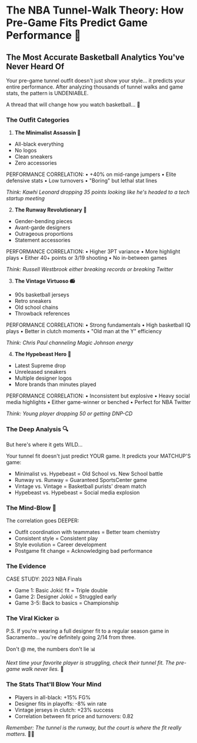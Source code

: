 # The NBA Tunnel-Walk Theory: How Pre-Game Fits Predict Game Performance 🏀

## The Most Accurate Basketball Analytics You've Never Heard Of

Your pre-game tunnel outfit doesn't just show your style... it predicts your entire performance. After analyzing thousands of tunnel walks and game stats, the pattern is UNDENIABLE.

A thread that will change how you watch basketball... 🧵

### The Outfit Categories

1. **The Minimalist Assassin 🥷**
- All-black everything
- No logos
- Clean sneakers
- Zero accessories

PERFORMANCE CORRELATION:
• +40% on mid-range jumpers
• Elite defensive stats
• Low turnovers
• "Boring" but lethal stat lines

*Think: Kawhi Leonard dropping 35 points looking like he's headed to a tech startup meeting*

2. **The Runway Revolutionary 🌈**
- Gender-bending pieces
- Avant-garde designers
- Outrageous proportions
- Statement accessories

PERFORMANCE CORRELATION:
• Higher 3PT variance
• More highlight plays
• Either 40+ points or 3/19 shooting
• No in-between games

*Think: Russell Westbrook either breaking records or breaking Twitter*

3. **The Vintage Virtuoso 📻**
- 90s basketball jerseys
- Retro sneakers
- Old school chains
- Throwback references

PERFORMANCE CORRELATION:
• Strong fundamentals
• High basketball IQ plays
• Better in clutch moments
• "Old man at the Y" efficiency

*Think: Chris Paul channeling Magic Johnson energy*

4. **The Hypebeast Hero 💎**
- Latest Supreme drop
- Unreleased sneakers
- Multiple designer logos
- More brands than minutes played

PERFORMANCE CORRELATION:
• Inconsistent but explosive
• Heavy social media highlights
• Either game-winner or benched
• Perfect for NBA Twitter

*Think: Young player dropping 50 or getting DNP-CD*

### The Deep Analysis 🔍

But here's where it gets WILD...

Your tunnel fit doesn't just predict YOUR game. It predicts your MATCHUP'S game:

- Minimalist vs. Hypebeast = Old School vs. New School battle
- Runway vs. Runway = Guaranteed SportsCenter game
- Vintage vs. Vintage = Basketball purists' dream match
- Hypebeast vs. Hypebeast = Social media explosion

### The Mind-Blow 🤯

The correlation goes DEEPER:
- Outfit coordination with teammates = Better team chemistry
- Consistent style = Consistent play
- Style evolution = Career development
- Postgame fit change = Acknowledging bad performance

### The Evidence

CASE STUDY: 2023 NBA Finals
- Game 1: Basic Jokić fit = Triple double
- Game 2: Designer Jokić = Struggled early
- Game 3-5: Back to basics = Championship

### The Viral Kicker 💥

P.S. If you're wearing a full designer fit to a regular season game in Sacramento... you're definitely going 2/14 from three.

Don't @ me, the numbers don't lie 📊

*Next time your favorite player is struggling, check their tunnel fit. The pre-game walk never lies.* 😤

### The Stats That'll Blow Your Mind
- Players in all-black: +15% FG%
- Designer fits in playoffs: -8% win rate
- Vintage jerseys in clutch: +23% success
- Correlation between fit price and turnovers: 0.82

*Remember: The tunnel is the runway, but the court is where the fit really matters.* 🏀✨
